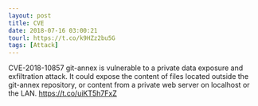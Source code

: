 ```yaml
---
layout: post
title: CVE
date: 2018-07-16 03:00:21
tourl: https://t.co/k9HZz2bu5G
tags: [Attack]
---
```

CVE-2018-10857 git-annex is vulnerable to a private data exposure and exfiltration attack. It could expose the content of files located outside the git-annex repository, or content from a private web server on localhost or the LAN.  https://t.co/uiKT5h7FxZ